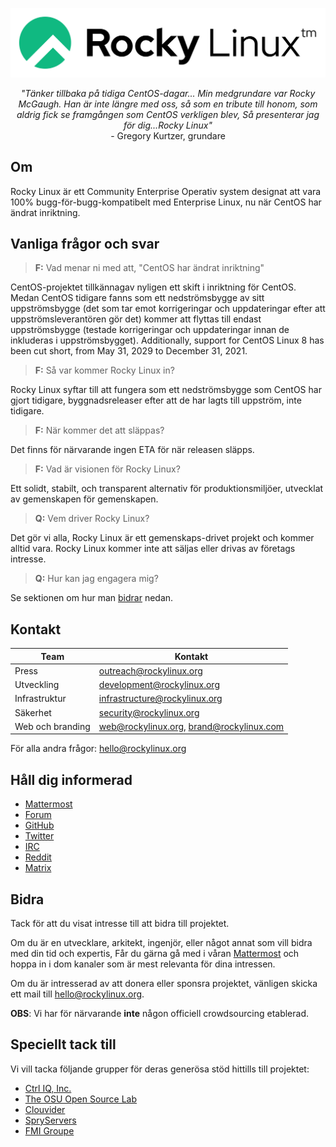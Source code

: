 <p align="center">
<a href="https://rockylinux.org/">
<img src="https://raw.githubusercontent.com/rocky-linux/branding/main/logo-text-light%402x.png" alt="Rocky Linux Logo">
</a>
</p>

<p align="center">
<i>"Tänker tillbaka på tidiga CentOS-dagar... Min medgrundare var Rocky McGaugh. Han är inte längre med oss, så som en tribute till honom, som aldrig fick se framgången som CentOS verkligen blev, Så presenterar jag för dig...Rocky Linux"</i><br>
- Gregory Kurtzer, grundare
</p>

## Om

Rocky Linux är ett Community Enterprise Operativ system designat att vara 100% bugg-för-bugg-kompatibelt med Enterprise Linux, nu när CentOS har ändrat inriktning.

## Vanliga frågor och svar
> **F:** Vad menar ni med att, "CentOS har ändrat inriktning"

CentOS-projektet tillkännagav nyligen ett skift i inriktning för CentOS. Medan CentOS tidigare fanns som ett nedströmsbygge av sitt uppströmsbygge (det som tar emot korrigeringar och uppdateringar efter att uppströmsleverantören gör det) kommer att flyttas till endast uppströmsbygge  (testade korrigeringar och uppdateringar innan de inkluderas i uppströmsbygget).
Additionally, support for CentOS Linux 8 has been cut short, from May 31, 2029 to December 31, 2021.

> **F:** Så var kommer Rocky Linux in?

Rocky Linux syftar till att fungera som ett nedströmsbygge som CentOS har gjort tidigare, byggnadsreleaser efter att de har lagts till uppström, inte tidigare.

> **F:** När kommer det att släppas?

Det finns för närvarande ingen ETA för när releasen släpps.

> **F:** Vad är visionen för Rocky Linux?

Ett solidt, stabilt, och transparent alternativ för produktionsmiljöer, utvecklat av gemenskapen för gemenskapen.

> **Q:** Vem driver Rocky Linux?

Det gör vi alla, Rocky Linux är ett gemenskaps-drivet projekt och kommer alltid vara. Rocky Linux kommer inte att säljas eller drivas av företags intresse.

> **Q:** Hur kan jag engagera mig?

Se sektionen om hur man [bidrar](#Bidra) nedan.

## Kontakt
| Team 	                        | Kontakt
|-------------------------------|-------------------------------------------|
| Press 	                    | outreach@rockylinux.org                   |
| Utveckling 	                | development@rockylinux.org                |
| Infrastruktur 	            | infrastructure@rockylinux.org             |
| Säkerhet 	                    | security@rockylinux.org                   |
| Web och branding 	            | web@rockylinux.org, brand@rockylinux.com  |


För alla andra frågor: hello@rockylinux.org

## Håll dig informerad

* [Mattermost](https://chat.rockylinux.org)
* [Forum](https://forums.rockylinux.org/)
* [GitHub](https://github.com/rocky-linux/)
* [Twitter](https://twitter.com/rocky_linux)
* [IRC](https://webchat.freenode.net/?channels=rockylinux)
* [Reddit](https://www.reddit.com/r/RockyLinux)
* [Matrix](https://matrix.to/#/+rockylinux:matrix.org)

## Bidra

Tack för att du visat intresse till att bidra till projektet.

Om du är en utvecklare, arkitekt, ingenjör, eller något annat som vill bidra med din tid och expertis, Får du gärna gå med i våran [Mattermost](https://chat.rockylinux.org) och hoppa in i dom kanaler som är mest relevanta för dina intressen.

Om du är intresserad av att donera eller sponsra projektet, vänligen skicka ett mail till hello@rockylinux.org.

**OBS**: Vi har för närvarande **inte** någon officiell crowdsourcing etablerad.

## Speciellt tack till 
Vi vill tacka följande grupper för deras generösa stöd hittills till projektet:
* [Ctrl IQ, Inc.](https://www.ctrliq.com)
* [The OSU Open Source Lab](https://osuosl.org/)
* [Clouvider](https://www.clouvider.co.uk/)
* [SpryServers](https://www.spryservers.net/)
* [FMI Groupe](https://www.fmi.fr/)
